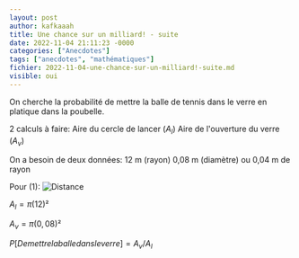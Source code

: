 ```yaml
---
layout: post
author: kafkaaah
title: Une chance sur un milliard! - suite
date: 2022-11-04 21:11:23 -0000
categories: ["Anecdotes"]
tags: ["anecdotes", "mathématiques"]
fichier: 2022-11-04-une-chance-sur-un-milliard!-suite.md
visible: oui
---
```


On cherche la probabilité de mettre la balle de tennis dans le verre en platique dans la poubelle.

2 calculs à faire:
Aire du cercle de lancer ($A_l$)
Aire de l'ouverture du verre ($A_v$)

On a besoin de deux données:
12 m (rayon)
0,08 m (diamètre) ou 0,04 m de rayon

Pour (1):
![Distance](https://erabliere.github.io/web/images/distance.png)


$A_l = \pi(12)²$

$A_v = \pi(0,08)²$


$P[De mettre la balle dans le verre] = A_v/A_l$
